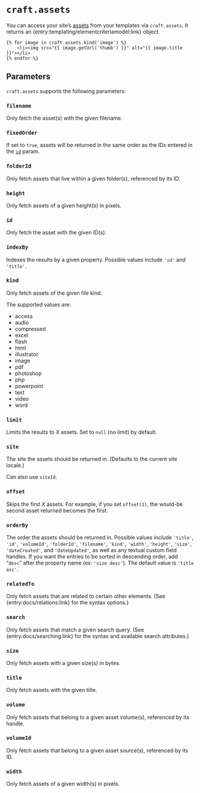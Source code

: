 `craft.assets`
==============

You can access your site’s [assets](/en/assets.md) from your templates via `craft.assets`. It returns an {entry:templating/elementcriteriamodel:link} object.

```twig
{% for image in craft.assets.kind('image') %}
    <li><img src="{{ image.getUrl('thumb') }}" alt="{{ image.title }}"></li>
{% endfor %}
```

## Parameters

`craft.assets` supports the following parameters:

### `filename`

Only fetch the asset(s) with the given filename.

### `fixedOrder`

If set to `true`, assets will be returned in the same order as the IDs entered in the [`id`](#id) param.

### `folderId`

Only fetch assets that live within a given folder(s), referenced by its ID.

### `height`

Only fetch assets of a given height(s) in pixels.

### `id`

Only fetch the asset with the given ID(s).

### `indexBy`

Indexes the results by a given property. Possible values include `'id'` and `'title'`.

### `kind`

Only fetch assets of the given file kind.

The supported values are:

  * access
  * audio
  * compressed
  * excel
  * flash
  * html
  * illustrator
  * image
  * pdf
  * photoshop
  * php
  * powerpoint
  * text
  * video
  * word

### `limit`

Limits the results to *X* assets. Set to `null` (no limit) by default.

### `site`

The site the assets should be returned in. (Defaults to the current site locale.)

Can also use `siteId`.

### `offset`

Skips the first *X* assets. For example, if you set `offset(1)`, the would-be second asset returned becomes the first.

### `orderBy`

The order the assets should be returned in. Possible values include `'title'`, `'id'`, `'volumeId'`, `'folderId'`, `'filename'`, `'kind'`, `'width'`, `'height'`, `'size'`, `'dateCreated'`, and `'dateUpdated'`, as well as any textual custom field handles. If you want the entries to be sorted in descending order, add “`desc`” after the property name (ex: `'size desc'`). The default value is `'title asc'`.

### `relatedTo`

Only fetch assets that are related to certain other elements. (See {entry:docs/relations:link} for the syntax options.)

### `search`

Only fetch assets that match a given search query. (See {entry:docs/searching:link} for the syntax and available search attributes.)

### `size`

Only fetch assets with a given size(s) in bytes.

### `title`

Only fetch assets with the given title.

### `volume`

Only fetch assets that belong to a given asset volume(s), referenced by its handle.

### `volumeId`

Only fetch assets that belong to a given asset source(s), referenced by its ID.

### `width`

Only fetch assets of a given width(s) in pixels.